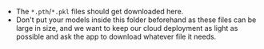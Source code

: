 * The `*.pth`/`*.pkl` files should get downloaded here.
* Don't put your models inside this folder beforehand as these files can be large in size, and we want to keep our cloud deployment as light as possible and ask the app to download whatever file it needs.